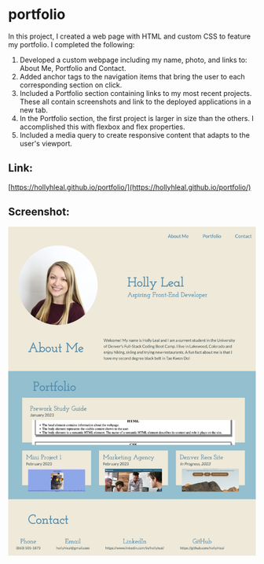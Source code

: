# portfolio

In this project, I created a web page with HTML and custom CSS to feature my portfolio. I completed the following:

1. Developed a custom webpage including my name, photo, and links to: About Me, Portfolio and Contact.
2. Added anchor tags to the navigation items that bring the user to each corresponding section on click.
3. Included a Portfolio section containing links to my most recent projects. These all contain screenshots and link to the deployed applications in a new tab.
4. In the Portfolio section, the first project is larger in size than the others. I accomplished this with flexbox and flex properties.
5. Included a media query to create responsive content that adapts to the user's viewport.

## Link:

[https://hollyhleal.github.io/portfolio/](https://hollyhleal.github.io/portfolio/)

## Screenshot:

<img src="./assets/portfolioscreenshot.png" alt="portfolio project screenshot">
